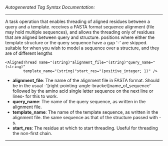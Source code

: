 _Autogenerated Tag Syntax Documentation:_

---
A task operation that enables threading of aligned residues between a query and a template. receives a FASTA format sequence alignment (file may hold multiple sequences), and allows the threading only of residues that are aligned between query and structure. positions where either the template structure or the query sequence have a gap '-' are skipped. suitable for when you wish to model a sequence over a structure, and they are of different lengths

```
<AlignedThread name="(string)"alignment_file="(string)"query_name="(string)"
        template_name="(string)"start_res="(positive_integer; 1)" />
```

-   **alignment_file**: The name of the alignment file in FASTA format. Should be in the usual -'[right-pointing-angle-bracket]name_of_sequence' followed by the amino acid single letter sequence on the next line or lines- for this to work.
-   **query_name**: The name of the query sequence, as written in the alignment file.
-   **template_name**: The name of the template sequence, as written in the alignment file. the same sequence as that of the structure passed with -s.
-   **start_res**: The residue at which to start threading. Useful for threading the non-first chain.

---
